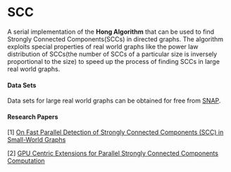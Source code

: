 # SCC

A serial implementation of the **Hong Algorithm** that can be used to find Strongly Connected Components(SCCs) in directed graphs. The algorithm exploits special properties of real world graphs like the power law distribution of SCCs(the number of SCCs of a particular size is inversely proportional to the size) to speed up the process of finding SCCs in large real world graphs.

#### Data Sets
Data sets for large real world graphs can be obtained for free from [SNAP](http://snap.stanford.edu/index.html).

#### Research Papers
[1] [On Fast Parallel Detection of Strongly Connected Components (SCC) in Small-World Graphs](https://ppl.stanford.edu/papers/sc13-hong.pdf) 

[2] [GPU Centric Extensions for Parallel Strongly Connected Components Computation](https://dl.acm.org/citation.cfm?id=2884048)
